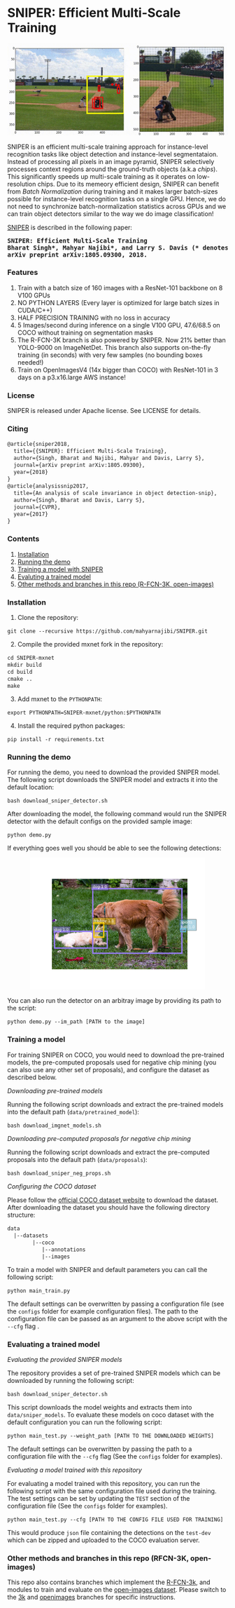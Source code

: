 # SNIPER: Efficient Multi-Scale Training

<p align="center">
<img src="data/demo/readme_figs/sniper.gif" />
 </p>

SNIPER is an efficient multi-scale training approach for instance-level recognition tasks like object detection and instance-level segmentataion. 
Instead of processing all pixels in an image pyramid, SNIPER selectively processes context regions around the ground-truth objects (a.k.a *chips*).
This significantly speeds up multi-scale training as it operates on low-resolution chips. 
Due to its memeory efficient design, SNIPER can benefit from *Batch Normalization* during training and it makes larger batch-sizes possible for instance-level recognition tasks on a single GPU. Hence, we do not need to synchronize batch-normalization statistics across GPUs and we can train object detectors similar to the way we do image classification!

[SNIPER](https://arxiv.org/abs/1805.09300) is described in the following paper:
<pre>
<b>SNIPER: Efficient Multi-Scale Training</b>
<b>Bharat Singh*, Mahyar Najibi*, and Larry S. Davis (* denotes equal contribution)</b>
<b>arXiv preprint arXiv:1805.09300, 2018.</b>
</pre>

### Features
1. Train with a batch size of 160 images with a ResNet-101 backbone on 8 V100 GPUs
2. NO PYTHON LAYERS (Every layer is optimized for large batch sizes in CUDA/C++)
3. HALF PRECISION TRAINING with no loss in accuracy
4. 5 Images/second during inference on a single V100 GPU, 47.6/68.5 on COCO without training on segmentation masks
5. The R-FCN-3K branch is also powered by SNIPER. Now 21% better than YOLO-9000 on ImageNetDet. This branch also supports on-the-fly training (in seconds) with very few samples (no bounding boxes needed!)
6. Train on OpenImagesV4 (14x bigger than COCO) with ResNet-101 in 3 days on a p3.x16.large AWS instance! 

### License
SNIPER is released under Apache license. See LICENSE for details.

### Citing
```
@article{sniper2018,
  title={{SNIPER}: Efficient Multi-Scale Training},
  author={Singh, Bharat and Najibi, Mahyar and Davis, Larry S},
  journal={arXiv preprint arXiv:1805.09300},
  year={2018}
}
@article{analysissnip2017,
  title={An analysis of scale invariance in object detection-snip},
  author={Singh, Bharat and Davis, Larry S},
  journal={CVPR},
  year={2017}
}
```

### Contents
1. [Installation](#install)
2. [Running the demo](#demo)
2. [Training a model with SNIPER](#training)
3. [Evaluting a trained model](#evaluating)
4. [Other methods and branches in this repo (R-FCN-3K, open-images)](#others)

<a name="install"> </a>
### Installation
1. Clone the repository:
```
git clone --recursive https://github.com/mahyarnajibi/SNIPER.git
```

2. Compile the provided mxnet fork in the repository:
```
cd SNIPER-mxnet
mkdir build
cd build
cmake ..
make
```

3. Add mxnet to the ```PYTHONPATH```:
```
export PYTHONPATH=SNIPER-mxnet/python:$PYTHONPATH
```

4. Install the required python packages:
```
pip install -r requirements.txt
```

<a name="demo"> </a>
### Running the demo
For running the demo, you need to download the provided SNIPER model. The following script downloads the SNIPER model and extracts it into the default location:
```
bash download_sniper_detector.sh
```
After downloading the model, the following command would run the SNIPER detector with the default configs on the provided sample image:
```
python demo.py
```
If everything goes well you should be able to see the following detections:
<p align="center">
<img src="data/demo/readme_figs/demo_detections.png" width="400px"/>
 </p>
 
You can also run the detector on an arbitray image by providing its path to the script:
```
python demo.py --im_path [PATH to the image]
```

<a name="training"></a>
### Training a model
For training SNIPER on COCO, you would need to download the pre-trained models, the pre-computed proposals used for negative chip mining
(you can also use any other set of proposals), and configure the dataset as described below.

*Downloading pre-trained models*

Running the following script downloads and extract the pre-trained models into the default path (```data/pretrained_model```):
```
bash download_imgnet_models.sh
```

*Downloading pre-computed proposals for negative chip mining*

Running the following script downloads and extract the pre-computed proposals into the default path (```data/proposals```):
```
bash download_sniper_neg_props.sh
```

*Configuring the COCO dataset*

Please follow the [official COCO dataset website](http://cocodataset.org/#download) to download the dataset. After downloading
the dataset you should have the following directory structure:
 ```
data
   |--datasets
         |--coco
            |--annotations
            |--images
```

To train a model with SNIPER and default parameters you can call the following script:
```
python main_train.py
```
The default settings can be overwritten by passing a configuration file (see the ```configs``` folder for example configuration files).
The path to the configuration file can be passed as an argument to the above script with the ```--cfg``` flag .


<a name="evaluating"></a>
### Evaluating a trained model
*Evaluating the provided SNIPER models*

The repository provides a set of pre-trained SNIPER models which can be downloaded by running the following script:
```
bash download_sniper_detector.sh
```
This script downloads the model weights and extracts them into ```data/sniper_models```. 
To evaluate these models on coco dataset with the default configuration you can run the following script:

```
python main_test.py --weight_path [PATH TO THE DOWNLOADED WEIGHTS]
```
The default settings can be overwritten by passing the path to a configuration file with the ```--cfg``` flag 
(See the ```configs``` folder for examples). 

*Evaluating a model trained with this repository*

For evaluating a model trained with this repository, you can run the following script with the same configuration file used during the training.
The test settings can be set by updating the ```TEST``` section of the configuration file (See the ```configs``` folder for examples).
```
python main_test.py --cfg [PATH TO THE CONFIG FILE USED FOR TRAINING]
```
This would produce ```json``` file containing the detections on the ```test-dev``` which can be zipped and uploaded to the COCO evaluation server.

<a name="others"></a>
### Other methods and branches in this repo (RFCN-3K, open-images)
This repo also contains branches which implement the [R-FCN-3k](https://arxiv.org/abs/1712.01802), and modules to train and evaluate on the [open-images dataset](https://storage.googleapis.com/openimages/web/index.html). 
Please switch to the [3k](https://github.com/mahyarnajibi/CRCNN/tree/3k) and [openimages](https://github.com/mahyarnajibi/CRCNN/tree/openimages2) branches for specific instructions.
